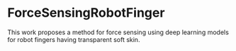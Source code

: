 # ForceSensingRobotFinger
This work proposes a method for force sensing using deep learning models for robot fingers having transparent soft skin.
